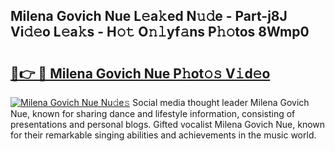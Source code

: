 ## Milena Govich Nue L𝚎a𝚔ed N𝚞𝚍e - Part-j8J Vi𝚍𝚎o L𝚎a𝚔s - H𝚘𝚝 O𝚗𝚕yf𝚊ns P𝚑𝚘tos 8Wmp0

# <h2><a href="http://kfa3wjk.oniu.top/?m=Milena+Govich+Nue">🔗👉 🔴 Milena Govich Nue P𝚑ot𝚘𝚜 V𝚒d𝚎o</a></h2>

[![Milena Govich Nue Nu𝚍e𝚜](https://i.imgur.com/0qMVB7G.gif)](http://kfa3wjk.oniu.top/?m=Milena+Govich+Nue)
Social media thought leader Milena Govich Nue, known for sharing dance and lifestyle information, consisting of presentations and personal blogs. Gifted vocalist Milena Govich Nue, known for their remarkable singing abilities and achievements in the music world.  
